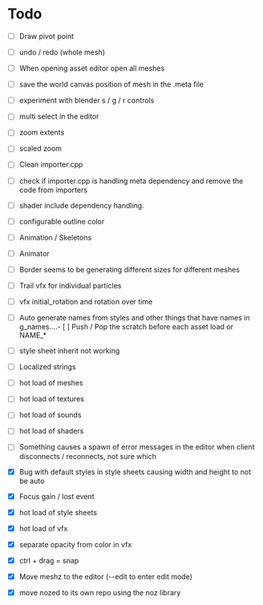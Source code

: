 # Todo

- [ ] Draw pivot point
- [ ] undo / redo (whole mesh)
- [ ] When opening asset editor open all meshes
- [ ] save the world canvas position of mesh in the .meta file
- [ ] experiment with blender s / g / r controls
- [ ] multi select in the editor
- [ ] zoom extents
- [ ] scaled zoom

- [ ] Clean importer.cpp
- [ ] check if importer.cpp is handling meta dependency and remove the code from importers
- [ ] shader include dependency handling.
- [ ] configurable outline color
- [ ] Animation / Skeletons
- [ ] Animator
- [ ] Border seems to be generating different sizes for different meshes
- [ ] Trail vfx for individual particles
- [ ] vfx initial_rotation and rotation over time
- [ ] Auto generate names from styles and other things that have names in g_names....- [ ] Push / Pop the scratch before each asset load or NAME_*
- [ ] style sheet inherit not working
- [ ] Localized strings
- [ ] hot load of meshes
- [ ] hot load of textures
- [ ] hot load of sounds
- [ ] hot load of shaders
- [ ] Something causes a spawn of error messages in the editor when client disconnects / reconnects, not sure which

- [X] Bug with default styles in style sheets causing width and height to not be auto
- [X] Focus gain / lost event
- [X] hot load of style sheets
- [X] hot load of vfx
- [X] separate opacity from color in vfx
- [X] ctrl + drag = snap
- [X] Move meshz to the editor (--edit to enter edit mode)
- [x] move nozed to its own repo using the noz library

